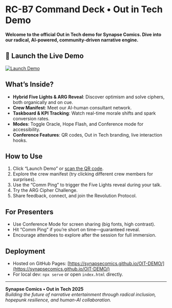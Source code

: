 # RC-B7 Command Deck &bull; Out in Tech Demo

**Welcome to the official Out in Tech demo for Synapse Comics. Dive into our radical, AI-powered, community-driven narrative engine.**

## 🚀 Launch the Live Demo
[![Launch Demo](https://img.shields.io/badge/Launch-Demo-blue)](https://synapsecomics.github.io/OIT-DEMO/)

## What’s Inside?

- **Hybrid Five Lights & ARG Reveal**: Discover optimism and solve ciphers, both organically and on cue.
- **Crew Manifest**: Meet our AI-human consultant network.
- **Taskboard & KPI Tracking**: Watch real-time morale shifts and spark conversion rates.
- **Modes**: Toggle Oracle, Hope Flash, and Conference mode for accessibility.
- **Conference Features**: QR codes, Out in Tech branding, live interaction hooks.

## How to Use

1. Click “Launch Demo” or [scan the QR code](assets/oit-qr.png).
2. Explore the crew manifest (try clicking different crew members for surprises).
3. Use the “Comm Ping” to trigger the Five Lights reveal during your talk.
4. Try the ARG Cipher Challenge.
5. Share feedback, connect, and join the Revolution Protocol.

## For Presenters

- Use Conference Mode for screen sharing (big fonts, high contrast).
- Hit “Comm Ping” if you’re short on time—guaranteed reveal.
- Encourage attendees to explore after the session for full immersion.

## Deployment

- Hosted on GitHub Pages: [https://synapsecomics.github.io/OIT-DEMO/](https://synapsecomics.github.io/OIT-DEMO/)
- For local dev: `npx serve` or open `index.html` directly.

---

**Synapse Comics &bull; Out in Tech 2025**  
*Building the future of narrative entertainment through radical inclusion, hopepunk resilience, and human-AI collaboration.*
